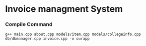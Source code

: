 # Invoice managment System


### Compile Command 
    g++ main.cpp about.cpp models/item.cpp models/collegeinfo.cpp db/dbmanager.cpp invoice.cpp -o ourapp
